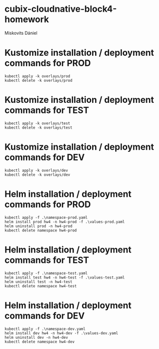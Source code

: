 # cubix-cloudnative-block4-homework

Miskovits Dániel

# Kustomize installation / deployment commands for PROD

```
kubectl apply -k overlays/prod
kubectl delete -k overlays/prod
```

# Kustomize installation / deployment commands for TEST

```
kubectl apply -k overlays/test
kubectl delete -k overlays/test
```

# Kustomize installation / deployment commands for DEV

```
kubectl apply -k overlays/dev
kubectl delete -k overlays/dev
```

# Helm installation / deployment commands for PROD

```
kubectl apply -f .\namespace-prod.yaml
helm install prod hw4 -n hw4-prod -f .\values-prod.yaml
helm uninstall prod -n hw4-prod
kubectl delete namespace hw4-prod
```

# Helm installation / deployment commands for TEST

```
kubectl apply -f .\namespace-test.yaml
helm install test hw4 -n hw4-test -f .\values-test.yaml
helm uninstall test -n hw4-test
kubectl delete namespace hw4-test
```

# Helm installation / deployment commands for DEV

```
kubectl apply -f .\namespace-dev.yaml
helm install dev hw4 -n hw4-dev -f .\values-dev.yaml
helm uninstall dev -n hw4-dev
kubectl delete namespace hw4-dev
```
